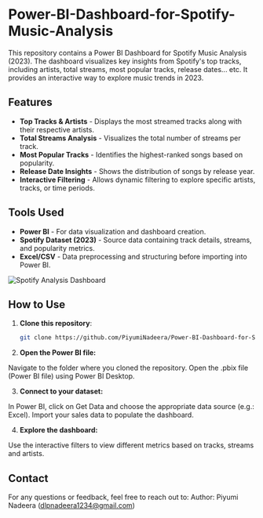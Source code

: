 # Power-BI-Dashboard-for-Spotify-Music-Analysis
This repository contains a Power BI Dashboard for Spotify Music Analysis (2023). The dashboard visualizes key insights from Spotify's top tracks, including artists, total streams, most popular tracks, release dates... etc. It provides an interactive way to explore music trends in 2023.

## Features

- **Top Tracks & Artists** - Displays the most streamed tracks along with their respective artists.
- **Total Streams Analysis** - Visualizes the total number of streams per track.
- **Most Popular Tracks** - Identifies the highest-ranked songs based on popularity.
- **Release Date Insights** - Shows the distribution of songs by release year.
- **Interactive Filtering** - Allows dynamic filtering to explore specific artists, tracks, or time periods.

## Tools Used

- **Power BI** - For data visualization and dashboard creation.
- **Spotify Dataset (2023)** - Source data containing track details, streams, and popularity metrics.
- **Excel/CSV** - Data preprocessing and structuring before importing into Power BI.

![Spotify Analysis Dashboard](spotifyDashboard.png)

## How to Use

1. **Clone this repository**:
   ```bash
   git clone https://github.com/PiyumiNadeera/Power-BI-Dashboard-for-Spotify-Music-Analysis.git

2. **Open the Power BI file:**
   
Navigate to the folder where you cloned the repository.
Open the .pbix file (Power BI file) using Power BI Desktop.

3. **Connect to your dataset:**
   
In Power BI, click on Get Data and choose the appropriate data source (e.g.: Excel).
Import your sales data to populate the dashboard.

4. **Explore the dashboard:**

Use the interactive filters to view different metrics based on tracks, streams and artists.

## Contact
For any questions or feedback, feel free to reach out to:
Author: Piyumi Nadeera (dlpnadeera1234@gmail.com)
